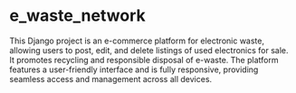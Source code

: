 # e_waste_network
This Django project is an e-commerce platform for electronic waste, allowing users to post, edit, and delete listings of used electronics for sale. It promotes recycling and responsible disposal of e-waste. The platform features a user-friendly interface and is fully responsive, providing seamless access and management across all devices.
